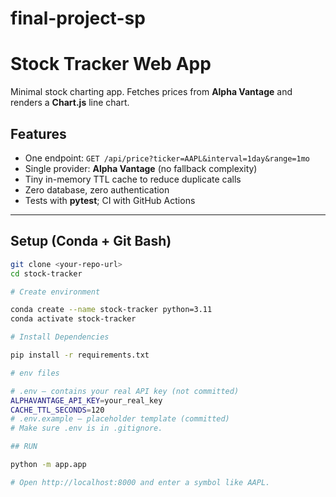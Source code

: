 # final-project-sp


# Stock Tracker Web App

Minimal stock charting app. Fetches prices from **Alpha Vantage** and renders a **Chart.js** line chart. 

## Features
- One endpoint: `GET /api/price?ticker=AAPL&interval=1day&range=1mo`
- Single provider: **Alpha Vantage** (no fallback complexity)
- Tiny in-memory TTL cache to reduce duplicate calls
- Zero database, zero authentication
- Tests with **pytest**; CI with GitHub Actions

---

## Setup (Conda + Git Bash)

```bash
git clone <your-repo-url>
cd stock-tracker

# Create environment

conda create --name stock-tracker python=3.11
conda activate stock-tracker

# Install Dependencies

pip install -r requirements.txt

# env files

# .env — contains your real API key (not committed)
ALPHAVANTAGE_API_KEY=your_real_key
CACHE_TTL_SECONDS=120
# .env.example — placeholder template (committed)
# Make sure .env is in .gitignore.

## RUN

python -m app.app

# Open http://localhost:8000 and enter a symbol like AAPL.


